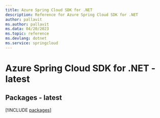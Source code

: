 ```yaml
---
title: Azure Spring Cloud SDK for .NET
description: Reference for Azure Spring Cloud SDK for .NET
author: pallavit
ms.author: pallavit
ms.data: 04/20/2023
ms.topic: reference
ms.devlang: dotnet
ms.service: springcloud
---
```

# Azure Spring Cloud SDK for .NET - latest
## Packages - latest
[!INCLUDE [packages](spring-cloud-index.md)]